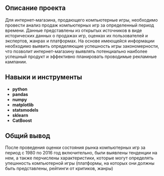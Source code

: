## Описание проекта

Для интернет-магазина, продающего компьютерные игры, необходимо провести анализ продаж компьютерных игр за определенный период времени. Данные представлены из открытых источников в виде исторических данных о продажах игр, оценках их пользователей и экспертов, жанрах и платформах. На основе имеющейся информации необходимо выявить определяющие успешность игры закономерности, что позволит интернет-магазину выявлять потенциально наиболее успешный продукт и эффективно планировать проводимые рекламные кампании. 

## Навыки и инструменты

- **python**
- **pandas**
- **numpy**
- **matplotlib**
- **statsmodels**
- **sklearn**
- **CatBoost**

## Общий вывод

После проведения оценки состояния рынка компьютерных игр за период с 1980 по 2016 год включительно, были выявлены тенденции на нем, а также перчислены характеристики, которые могут определять упешнность компьютерной игры (платформы, на которых они должны быть представлены, рейтинги от критиков, жанры)
